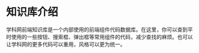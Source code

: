 # 知识库介绍

学科网前端知识库是一个内部使用的前端组件代码数据库。在这里，你可以查到平时使用的一些按钮、搜索框、弹出框等常用组件的代码，减少查找的麻烦。也可以让学科网的更多代码可以重用，风格可以更为统一。

